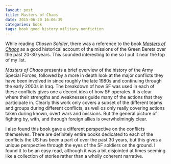```yaml
---
layout: post
title: Masters of Chaos
date: 2015-06-20 16:06:39
categories: book
tags: book good history military nonfiction
---
```


While reading *Chosen Soldier*, there was a reference to
the book [*Masters of Chaos*][masters-amazon] as a good historical
account of the missions of the Green Berets over the past 20-30
years. This sounded interesting to me so I put it near the top of my list.

*Masters of Chaos* presents a brief overview of the history of
the Army Special Forces, followed by a more in depth look at
the major conflicts they have been involved in since roughly
the late 1980s and continuing through the early 2000s in
Iraq. The breakdown of how SF was used in each of these conflicts
gives one a decent idea of how SF operates. It is clear where
their strengths and weaknesses guide many of the actions that
they participate in. Clearly this work only covers a subset
of the different teams and groups during different conflicts,
as well os only really covering actions taken during known,
overt wars and missions. But the general picture of fighting
by, with, and through foreign allies is overwhelmingly clear.

I also found this book gave a different perspective on the
conflicts themselves. There are definitely entire books dedicated
to each of the conflicts the US has been a part of over the past 30
years, but this gives a unique perspective through the eyes of
the SF soldiers on the ground. I found it to be an easy read, although
it was a bit disjointed at times seeming like a collection of stories
rather than a wholly coherent narrative.

[masters-amazon]:     http://amzn.com/B004Q3RDW0 

